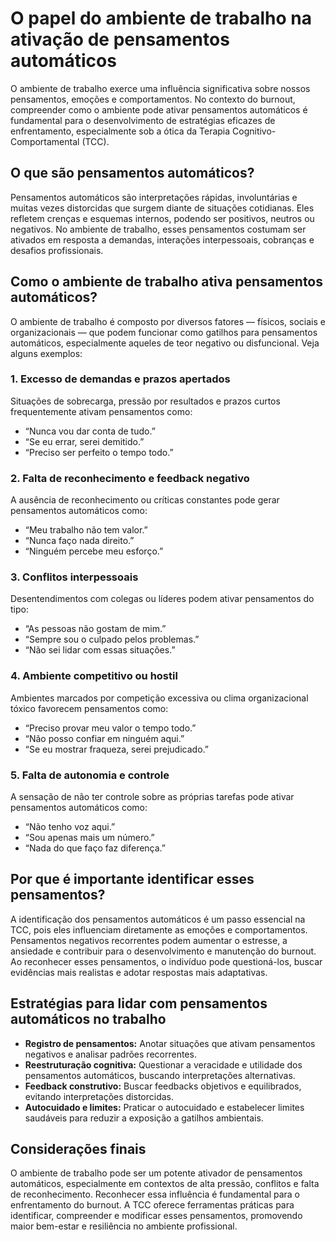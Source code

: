 # O papel do ambiente de trabalho na ativação de pensamentos automáticos

O ambiente de trabalho exerce uma influência significativa sobre nossos pensamentos, emoções e comportamentos. No contexto do burnout, compreender como o ambiente pode ativar pensamentos automáticos é fundamental para o desenvolvimento de estratégias eficazes de enfrentamento, especialmente sob a ótica da Terapia Cognitivo-Comportamental (TCC).

## O que são pensamentos automáticos?

Pensamentos automáticos são interpretações rápidas, involuntárias e muitas vezes distorcidas que surgem diante de situações cotidianas. Eles refletem crenças e esquemas internos, podendo ser positivos, neutros ou negativos. No ambiente de trabalho, esses pensamentos costumam ser ativados em resposta a demandas, interações interpessoais, cobranças e desafios profissionais.

## Como o ambiente de trabalho ativa pensamentos automáticos?

O ambiente de trabalho é composto por diversos fatores — físicos, sociais e organizacionais — que podem funcionar como gatilhos para pensamentos automáticos, especialmente aqueles de teor negativo ou disfuncional. Veja alguns exemplos:

### 1. **Excesso de demandas e prazos apertados**
Situações de sobrecarga, pressão por resultados e prazos curtos frequentemente ativam pensamentos como:
- “Nunca vou dar conta de tudo.”
- “Se eu errar, serei demitido.”
- “Preciso ser perfeito o tempo todo.”

### 2. **Falta de reconhecimento e feedback negativo**
A ausência de reconhecimento ou críticas constantes pode gerar pensamentos automáticos como:
- “Meu trabalho não tem valor.”
- “Nunca faço nada direito.”
- “Ninguém percebe meu esforço.”

### 3. **Conflitos interpessoais**
Desentendimentos com colegas ou líderes podem ativar pensamentos do tipo:
- “As pessoas não gostam de mim.”
- “Sempre sou o culpado pelos problemas.”
- “Não sei lidar com essas situações.”

### 4. **Ambiente competitivo ou hostil**
Ambientes marcados por competição excessiva ou clima organizacional tóxico favorecem pensamentos como:
- “Preciso provar meu valor o tempo todo.”
- “Não posso confiar em ninguém aqui.”
- “Se eu mostrar fraqueza, serei prejudicado.”

### 5. **Falta de autonomia e controle**
A sensação de não ter controle sobre as próprias tarefas pode ativar pensamentos automáticos como:
- “Não tenho voz aqui.”
- “Sou apenas mais um número.”
- “Nada do que faço faz diferença.”

## Por que é importante identificar esses pensamentos?

A identificação dos pensamentos automáticos é um passo essencial na TCC, pois eles influenciam diretamente as emoções e comportamentos. Pensamentos negativos recorrentes podem aumentar o estresse, a ansiedade e contribuir para o desenvolvimento e manutenção do burnout. Ao reconhecer esses pensamentos, o indivíduo pode questioná-los, buscar evidências mais realistas e adotar respostas mais adaptativas.

## Estratégias para lidar com pensamentos automáticos no trabalho

- **Registro de pensamentos:** Anotar situações que ativam pensamentos negativos e analisar padrões recorrentes.
- **Reestruturação cognitiva:** Questionar a veracidade e utilidade dos pensamentos automáticos, buscando interpretações alternativas.
- **Feedback construtivo:** Buscar feedbacks objetivos e equilibrados, evitando interpretações distorcidas.
- **Autocuidado e limites:** Praticar o autocuidado e estabelecer limites saudáveis para reduzir a exposição a gatilhos ambientais.

## Considerações finais

O ambiente de trabalho pode ser um potente ativador de pensamentos automáticos, especialmente em contextos de alta pressão, conflitos e falta de reconhecimento. Reconhecer essa influência é fundamental para o enfrentamento do burnout. A TCC oferece ferramentas práticas para identificar, compreender e modificar esses pensamentos, promovendo maior bem-estar e resiliência no ambiente profissional.